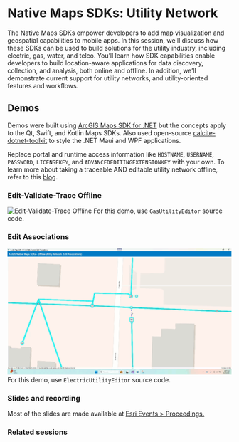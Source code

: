 # Native Maps SDKs: Utility Network

The Native Maps SDKs empower developers to add map visualization and geospatial capabilities to mobile apps. In this session, we'll discuss how these SDKs can be used to build solutions for the utility industry, including electric, gas, water, and telco. You’ll learn how SDK capabilities enable developers to build location-aware applications for data discovery, collection, and analysis, both online and offline. In addition, we’ll demonstrate current support for utility networks, and utility-oriented features and workflows.

## Demos

Demos were built using [ArcGIS Maps SDK for .NET](https://developers.arcgis.com/net/) but the concepts apply to the Qt, Swift, and Kotlin Maps SDKs. Also used open-source [calcite-dotnet-toolkit](https://github.com/Esri/calcite-dotnet-toolkit) to style the .NET Maui and WPF applications.

Replace portal and runtime access information like `HOSTNAME`, `USERNAME`, `PASSWORD`, `LICENSEKEY`, and `ADVANCEDEDITINGEXTENSIONKEY` with your own. To learn more about taking a traceable AND editable utility network offline, refer to this [blog](https://www.esri.com/arcgis-blog/products/utility-network/developers/offline-utility-networks-in-arcgis-maps-sdks-for-native-apps-part-4).

### Edit-Validate-Trace Offline

![Edit-Validate-Trace Offline](Demos/EditValidateTraceOffline.gif)
For this demo, use `GasUtilityEditor` source code.

### Edit Associations

![Edit-Validate-Trace Offline](Demos/EditAssociationsOffline.gif)
For this demo, use `ElectricUtilityEditor` source code.


### Slides and recording

Most of the slides are made available at [Esri Events > Proceedings.](https://www.esri.com/en-us/about/events/index/proceedings)

### Related sessions
